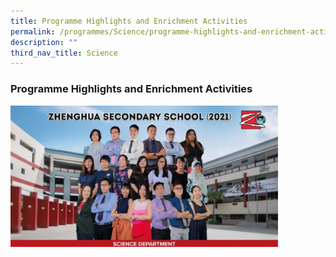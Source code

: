 ```yaml
---
title: Programme Highlights and Enrichment Activities
permalink: /programmes/Science/programme-highlights-and-enrichment-activities/
description: ""
third_nav_title: Science
---
```

### Programme Highlights and Enrichment Activities

<img src="/images/science%20department.jpg" 
     style="width:85%">